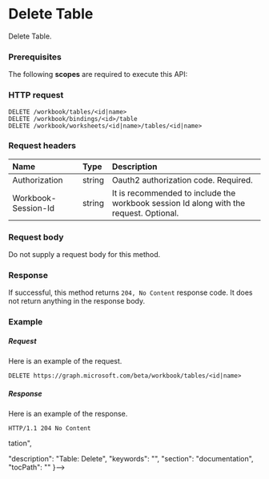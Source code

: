 # Delete Table

Delete Table.
### Prerequisites
The following **scopes** are required to execute this API: 
### HTTP request
<!-- { "blockType": "ignored" } -->
```http
DELETE /workbook/tables/<id|name>
DELETE /workbook/bindings/<id>/table
DELETE /workbook/worksheets/<id|name>/tables/<id|name>

```
### Request headers
| Name       | Type | Description|
|:---------------|:--------|:----------|
| Authorization  |string | Oauth2 authorization code. Required.| 
| Workbook-Session-Id  |string |It is recommended to include the workbook session Id along with the request. Optional.|

### Request body
Do not supply a request body for this method.


### Response
If successful, this method returns `204, No Content` response code. It does not return anything in the response body.

### Example
##### Request
Here is an example of the request.
<!-- {
  "blockType": "request",
  "name": "delete_table"
}-->
```http
DELETE https://graph.microsoft.com/beta/workbook/tables/<id|name>
```
##### Response
Here is an example of the response.
<!-- {
  "blockType": "response",
  "truncated": false
} -->
```http
HTTP/1.1 204 No Content
```

<!-- uuid: 8fcb5dbc-d5aa-4681-8e31-b001d5168d79
2015-10-25 14:57:30 UTC -->
<!-- {
  "type": "#page.annotation",
  "description": "Delete Table",
  "keywords": "",
  "section": "documentation",
  "tocPath": ""
}-->tation",
  "description": "Table: Delete",
  "keywords": "",
  "section": "documentation",
  "tocPath": ""
}-->